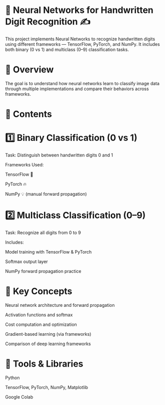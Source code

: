# 🧠 Neural Networks for Handwritten Digit Recognition ✍️

This project implements Neural Networks to recognize handwritten digits using different frameworks — TensorFlow, PyTorch, and NumPy.
It includes both binary (0 vs 1) and multiclass (0–9) classification tasks.

# 📘 Overview

The goal is to understand how neural networks learn to classify image data through multiple implementations and compare their behaviors across frameworks.

# 🧩 Contents
# 1️⃣ Binary Classification (0 vs 1)

Task: Distinguish between handwritten digits 0 and 1

Frameworks Used:

TensorFlow 🧱

PyTorch 🔥

NumPy 💡 (manual forward propagation)

# 2️⃣ Multiclass Classification (0–9)

Task: Recognize all digits from 0 to 9

Includes:

Model training with TensorFlow & PyTorch

Softmax output layer

NumPy forward propagation practice

# 🧠 Key Concepts

Neural network architecture and forward propagation

Activation functions and softmax

Cost computation and optimization

Gradient-based learning (via frameworks)

Comparison of deep learning frameworks

# 🧰 Tools & Libraries

Python

TensorFlow, PyTorch, NumPy, Matplotlib

Google Colab 
